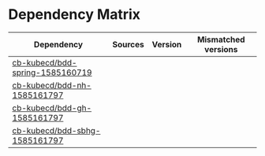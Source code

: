 # Dependency Matrix

Dependency | Sources | Version | Mismatched versions
---------- | ------- | ------- | -------------------
[cb-kubecd/bdd-spring-1585160719](https://github.com/cb-kubecd/bdd-spring-1585160719.git) |  | []() | 
[cb-kubecd/bdd-nh-1585161797](https://github.com/cb-kubecd/bdd-nh-1585161797.git) |  | []() | 
[cb-kubecd/bdd-gh-1585161797](https://github.com/cb-kubecd/bdd-gh-1585161797.git) |  | []() | 
[cb-kubecd/bdd-sbhg-1585161797](https://github.com/cb-kubecd/bdd-sbhg-1585161797.git) |  | []() | 
